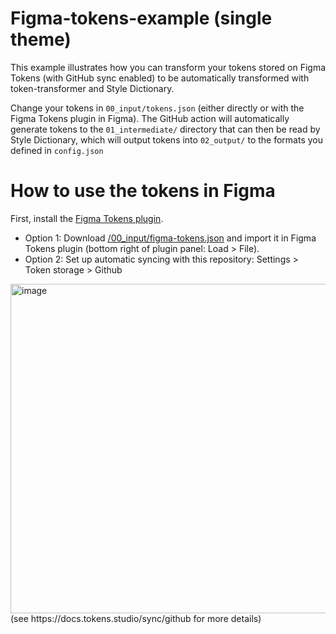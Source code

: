 # Figma-tokens-example (single theme)

This example illustrates how you can transform your tokens stored on Figma Tokens (with GitHub sync enabled) to be automatically transformed with token-transformer and Style Dictionary.

Change your tokens in `00_input/tokens.json` (either directly or with the Figma Tokens plugin in Figma). The GitHub action will automatically generate tokens to the `01_intermediate/` directory that can then be read by Style Dictionary, which will output tokens into `02_output/` to the formats you defined in `config.json`

# How to use the tokens in Figma

First, install the [Figma Tokens plugin](https://www.figma.com/community/plugin/843461159747178978/Figma-Tokens).

- Option 1: Download [/00_input/figma-tokens.json](/00_input/figma-tokens.json) and import it in Figma Tokens plugin (bottom right of plugin panel: Load > File).
- Option 2: Set up automatic syncing with this repository: Settings > Token storage > Github
<img width="527" alt="image" src="https://user-images.githubusercontent.com/216044/199942306-8f61354f-fc93-4f46-b6bd-69a1709150a0.png">
(see https://docs.tokens.studio/sync/github for more details)
